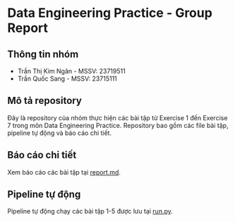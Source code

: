 # Data Engineering Practice - Group Report

## Thông tin nhóm
- Trần Thị Kim Ngân - MSSV: 23719511  
- Trần Quốc Sang - MSSV: 23715111  

## Mô tả repository
Đây là repository của nhóm thực hiện các bài tập từ Exercise 1 đến Exercise 7 trong môn Data Engineering Practice. Repository bao gồm các file bài tập, pipeline tự động và báo cáo chi tiết.

## Báo cáo chi tiết
Xem báo cáo các bài tập tại [report.md](report.md).

## Pipeline tự động
Pipeline tự động chạy các bài tập 1-5 được lưu tại [run.py](run.py).
